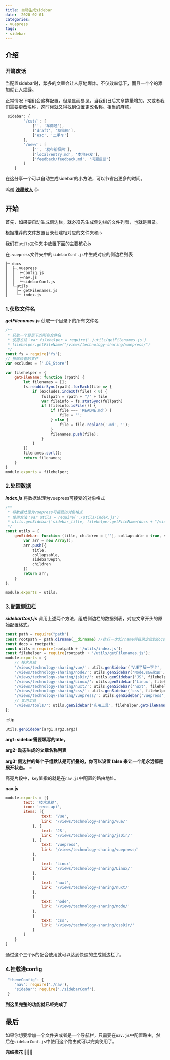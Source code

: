 ```yaml
---
title: 自动生成sidebar
date:  2020-02-01
categories:
- vuepress
tags:
- sidebar
---
```


## 介绍
### 开篇废话
当配置sidebar时，繁多的文章会让人原地爆炸。不仅效率低下，而且一个个的添加就让人烦躁。

正常情况下咱们会这样配置，但是显而易见，当我们日后文章数量增加，又或者我们需要更改名称，这时候就又得找到位置更改名称。相当的麻烦。
``` js
 sidebar: {
        '/cst/': [
            ['', '车商通'],
            ['draft', '草稿箱'],
            ['esc', '二手车']
        ],
        '/new/': [
            ['', '发布新框架'],
            ['local/entry.md', '本地开发'],
            ['feedback/feedback.md', '问题反馈']
        ]
    }
```

在这分享一个可以自动生成sidebar的小方法，可以节省出更多的时间。

鸣谢 **[浅墨散人](https://fangzheng.xyz/)** :+1:

## 开始

首先，如果要自动生成侧边栏，就必须先生成侧边栏的文件列表，也就是目录。

根据推荐的文件放置目录创建相对应的文件夹和js

我们在`utils`文件夹中放置下面的主要核心js

在`.vuepress`文件夹中的`sidebarConf.js`中生成对应的侧边栏列表

```
├─ docs
│  ├─.vuepress
│  │  ├─config.js
│  │  ├─nav.js
│  │  └─sidebarConf.js
│  └─utils
│    ├─ getFilenames.js
│    └─ index.js
```

### 1.获取文件名
***getFilenames.js*** 获取一个目录下的所有文件名
``` js
/**
 * 获取一个目录下的所有文件名
 * 使用方法：var filehelper = require('./utils/getFilenames.js')
 * filehelper.getFileName("/views/technology-sharing/vuepress/")
 */
const fs = require('fs');
// 排除检查的文件
var excludes = ['.DS_Store']

var filehelper = {
    getFileName: function (rpath) {
        let filenames = [];
        fs.readdirSync(rpath).forEach(file => {
            if (excludes.indexOf(file) < 0) {
                fullpath = rpath + "/" + file
                var fileinfo = fs.statSync(fullpath)
                if (fileinfo.isFile()) {
                    if (file === 'README.md') {
                        file = '';
                    } else {
                        file = file.replace('.md', '');
                    }
                    filenames.push(file);
                }
            }
        })
        filenames.sort();
        return filenames;
    }
}
module.exports = filehelper;
```

### 2.处理数据
***index.js*** 将数据处理为vuepress可接受的对象格式
``` js
/**
 * 将数据处理为vuepress可接受的对象格式
 * 使用方法：var utils = require('./utils/index.js')
 * utils.genSidebar('sidebar_title, filehelper.getFileName(docs + "/views/technology-sharing/vuepress/"), false),
 */
const utils = {
    genSidebar: function (title, children = [''], collapsable = true, sidebarDepth = 2) {
        var arr = new Array();
        arr.push({
            title,
            collapsable,
            sidebarDepth,
            children
        })
        return arr;
    }
};

module.exports = utils;
```

### 3.配置侧边栏
***sidebarConf.js*** 调用上述两个方法，组成侧边栏的数据列表，对应文章开头的原始配置格式。
``` js {8-16}
const path = require("path")
const rootpath = path.dirname(__dirname) //执行一次dirname将目录定位到docs的上级目录，也就是博客根目录
const docs = rootpath;
const utils = require(rootpath + '/utils/index.js');
const filehelper = require(rootpath + '/utils/getFilenames.js');
module.exports = {
    // 技术总结
    '/views/technology-sharing/vue/': utils.genSidebar('VUE了解一下？', filehelper.getFileName(docs + "/views/technology-sharing/vue/"), false),
    '/views/technology-sharing/node/': utils.genSidebar('NodeJs&&爬虫', filehelper.getFileName(docs + "/views/technology-sharing/node/"), false),
    '/views/technology-sharing/jsDir/': utils.genSidebar('JS', filehelper.getFileName(docs + "/views/technology-sharing/jsDir/"), false),
    '/views/technology-sharing/Linux/': utils.genSidebar('Linux', filehelper.getFileName(docs + "/views/technology-sharing/Linux/"), false),
    '/views/technology-sharing/nuxt/': utils.genSidebar('nuxt', filehelper.getFileName(docs + "/views/technology-sharing/nuxt/"), false),
    '/views/technology-sharing/css/': utils.genSidebar('css', filehelper.getFileName(docs + "/views/technology-sharing/cssDir/"), false),
    '/views/technology-sharing/vuepress/': utils.genSidebar('vuepress', filehelper.getFileName(docs + "/views/technology-sharing/vuepress/"), false),
    // 实用工具
    '/views/tools/': utils.genSidebar('实用工具', filehelper.getFileName(docs + "/views/tools/"), false),
};
```
:::tip
```js
utils.genSidebar(arg1,arg2,arg3)
```
**arg1: sidebar需要填写的title。**

**arg2: 动态生成的文章名称列表**

**arg3: 侧边栏的每个子组默认是可折叠的，你可以设置 false 来让一个组永远都是展开状态。**
:::

高亮片段中，`key`值指的就是在`nav.js`中配置的路由地址。

**nav.js**
```js {6,9,12,16,20,24,28}
module.exports = [{
        text: '技术总结',
        icon: 'reco-api',
        items: [{
                text: 'Vue',
                link: '/views/technology-sharing/vue/'
            }, {
                text: 'JS',
                link: '/views/technology-sharing/jsDir/'
            }, {
                text: 'vuepress',
                link: '/views/technology-sharing/vuepress/'
            },
            {
                text: 'Linux',
                link: '/views/technology-sharing/Linux/'
            },
            {
                text: 'nuxt',
                link: '/views/technology-sharing/nuxt/'
            },
            {
                text: 'node',
                link: '/views/technology-sharing/node/'
            },
            {
                text: 'css',
                link: '/views/technology-sharing/cssDir/'
            }
        ]
    }
]
```
通过这个三个js的配合使用就可以达到快速的生成侧边栏了。

### 4.挂载进config
```js
 "themeConfig": {
    "nav": require('./nav'),
    "sidebar": require('./sidebarConf'),
 }
```

**到这里完整的功能就已经完成了**

## 最后
如果你想要增加一个文件夹或者是一个导航栏，只需要在`nav.js`中配置路由，然后在`sidebarConf.js`中使用这个路由就可以完美使用了。

**完结撒花 :tada::tada::tada:**
